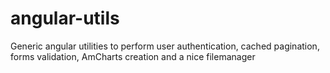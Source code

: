 # angular-utils
Generic angular utilities to perform user authentication, cached pagination, forms validation, AmCharts creation and a nice filemanager

